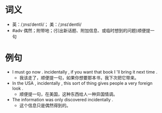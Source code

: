 # 词义
- 英：/ˌɪnsɪˈdentli/； 美：/ˌɪnsɪˈdentli/
- #adv 偶然；附带地；(引出新话题、附加信息、或临时想到的问题)顺便提一句
# 例句
- I must go now . incidentally , if you want that book I 'll bring it next time .
	- 我该走了，顺便提一句，如果你想要那本书，我下次把它带来。
- In the USA , incidentally , this sort of thing gives people a very foreign look .
	- 顺便提一句，在美国，这种东西给人一种异国情调。
- The information was only discovered incidentally .
	- 这个信息只是偶然得到的。
